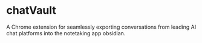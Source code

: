 # chatVault
A Chrome extension for seamlessly exporting conversations from leading AI chat platforms into the notetaking app obsidian.
